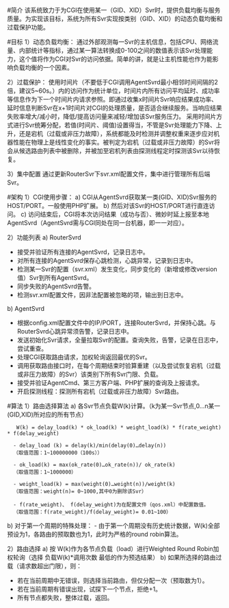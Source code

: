 #简介
   该系统致力于为CGI在使用某一（GID、XID）Svr时，提供负载均衡与服务质量。为实现该目标，系统为所有Svr实现按类别（GID、XID）的动态负载均衡和过载保护功能。

#目标
1）动态负载均衡：
   通过外部观测每一Svr的主机信息，包括CPU、网络流量、内部统计等指标，通过某一算法转换成0-100之间的数值表示该Svr处理能力，这个值将作为CGI对Svr的访问依据。简单的讲，就是让主机性能也作为能影响负载均衡的一个因素。

2）过载保护：
   使用时间片（不要低于CGI调用AgentSvrd最小相邻时间间隔的2倍，建议5~60s。）内的访问作为统计单位，时间片内所有访问平均延时、成功率等信息作为下一个时间片内请求参照。即通过收集x时间片Svr响应结果成功率、延时信息判断Svr在x+1时间片对CGI的处理质量，是否适合继续服务。当响应结果失败率增大/减小时，降低/提高访问量来减轻/增加该Svr服务压力。
采用时间片方式进行Svr统筹分配，若值(时间片、阈值)设置得当，不管是Svr处理能力下降、上升，还是宕机（过载或非压力故障），系统都能及时检测并调整权重来逐步应对机器性能在物理上是线性变化的事实。被判定为宕机（过载或非压力故障）的Svr将会从候选路由列表中被删除，并被加至宕机列表由探测线程定时探测该Svr以待恢复。

3）集中配置
   通过更新RouterSvr下svr.xml配置文件，集中进行管理所有后端Svr。


#架构
1）CGI使用步骤：
a) CGI从AgentSvrd获取某一类(GID、XID)Svr服务的HOST/PORT。一般使用PHP扩展。
b) 然后对该Svr的HOST/PORT进行直连访问。
c) 访问结束后，CGI将本次访问结果（成功与否）、微妙时延上报至本地AgentSvrd（AgentSvrd需与CGI同处在同一台机器，即一一对应）。

2）功能列表
a) RouterSvrd
 - 接受并验证所有连接的AgentSvrd，记录日志中。
 - 对所有连接的AgentSvrd保存心跳检测，心跳异常，记录到日志中。
 - 检测某一Svr的配置（svr.xml）发生变化，同步变化的（新增或修改version值）Svr到所有AgentSvrd。
 - 同步失败的AgentSvrd告警。
 - 检测svr.xml配置文件，因非法配置被忽略的项，输出到日志中。

b) AgentSvrd
 - 根据config.xml配置文件中的IP/PORT，连接RouterSvrd，并保持心跳。与RouterSvrd心跳异常须告警，记录日志中。
 - 发送初始化Svr请求，全量拉取Svr的配置。查询失败，告警，记录在日志中，尝试重查。
 - 处理CGI获取路由请求，加权轮询返回最优的Svr。
 - 调用获取路由接口时，在每个周期结束时验算重建（以及尝试恢复宕机（过载或非压力故障）的Svr）该类别下所有Svr门限、负载。
 - 接受并验证AgentCmd、第三方客户端、PHP扩展的查询及上报请求。
 - 开启探测线程：探测所有宕机（过载或非压力故障）Svr路由。

#算法
1）路由选择算法
a) 各Svr节点负载W(k)计算。（k为某一Svr节点,0…n某一(GID,XID)所对应的所有节点）

       W(k) = delay_load(k) * ok_load(k) * weight_load(k) * f(rate_weight) * f(delay_weight)

      - delay_load (k) = delay(k)/min(delay(0)…delay(n))
      （取值范围：1~100000000（100s））
      
      - ok_load(k) = max(ok_rate(0)…ok_rate(n))/ ok_rate(k)
      （取值范围：1~1000000）
      
      - weight_load(k) = max(weight(0)…weight(n))/weight(k)
      （取值范围：weight(n)= 0~1000,其中0为删除该Svr）
      
      - f(rate_weight)、 f(delay_weight)为在配置文件（qos.xml）中配置数值。
      （取值范围：f(rate_weight)/f(delay_weight)= 0.01~100）

b) 对于第一个周期的特殊处理：
      - 由于第一个周期没有历史统计数据，W(k)全部预设为1，各路由的预取数也为1，此时为严格的round robin算法。

2）路由选择
a) 按 W(k)作为各节点负载（load）进行Weighted Round Robin加权轮询（选择 负载W(k)*调用次数 最低的作为预选结果）
b) 如果所选择的路由过载（请求数超出门限），则：
 - 若在当前周期中无错误，则选择当前路由，但仅分配一次（预取数为1）。
 - 若在当前周期有错误出现，试探下一个节点，拒绝+1。
 - 所有节点都失败，整体过载，返回。



